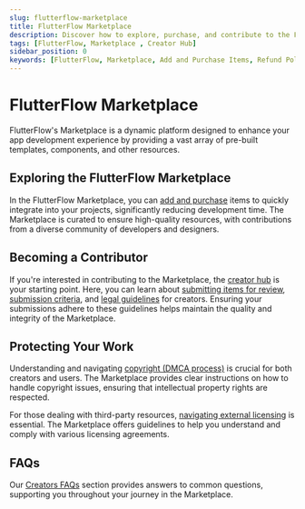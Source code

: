 ```yaml
---
slug: flutterflow-marketplace
title: FlutterFlow Marketplace
description: Discover how to explore, purchase, and contribute to the FlutterFlow Marketplace, including guidelines for submissions and handling copyrights.
tags: [FlutterFlow, Marketplace , Creator Hub]
sidebar_position: 0
keywords: [FlutterFlow, Marketplace, Add and Purchase Items, Refund Policy, Submit Feedback, Creator Hub, Submission Criteria, Legal Guidelines, Copyright, DMCA Process, External Licensing, Creators FAQs]
---
```


# FlutterFlow Marketplace
FlutterFlow's Marketplace is a dynamic platform designed to enhance your app development experience by providing a vast array of pre-built templates, components, and other resources.

## Exploring the FlutterFlow Marketplace
In the FlutterFlow Marketplace, you can [add and purchase](adding-purchasing-item.md) items to quickly integrate into your projects, significantly reducing development time. The Marketplace is curated to ensure high-quality resources, with contributions from a diverse community of developers and designers.

## Becoming a Contributor
If you're interested in contributing to the Marketplace, the [creator hub](creators-hub/creators-hub.md) is your starting point. Here, you can learn about [submitting items for review](creators-hub/submit-item-for-reivew.md), [submission criteria](creators-hub/submission-criteria.md), and [legal guidelines](creators-hub/legal-guidelines-for-creators.md) for creators. Ensuring your submissions adhere to these guidelines helps maintain the quality and integrity of the Marketplace.

## Protecting Your Work
Understanding and navigating [copyright (DMCA process)](creators-hub/copyright-dmca-process.md) is crucial for both creators and users. The Marketplace provides clear instructions on how to handle copyright issues, ensuring that intellectual property rights are respected.

For those dealing with third-party resources, [navigating external licensing](creators-hub/navigating-external-licenses.md) is essential. The Marketplace offers guidelines to help you understand and comply with various licensing agreements.

## FAQs
Our [Creators FAQs](creators-hub/creators-hub.md) section provides answers to common questions, supporting you throughout your journey in the Marketplace.